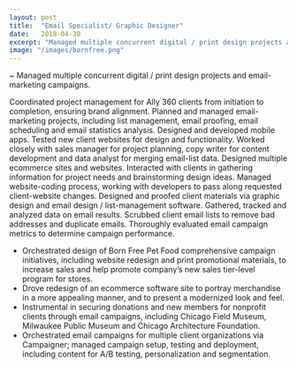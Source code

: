 ```yaml
---
layout: post
title:  "Email Specialist/ Graphic Designer"
date:   2018-04-30
excerpt: "Managed multiple concurrent digital / print design projects and email-marketing campaigns."
image: "/images/bornfree.png"
---
```


~ Managed multiple concurrent digital / print design projects and email-marketing campaigns.

Coordinated project management for Ally 360 clients from initiation to completion, ensuring brand alignment. Planned and managed email-marketing projects, including list management, email proofing, email scheduling and email statistics analysis. Designed and developed mobile apps. Tested new client websites for design and functionality. Worked closely with sales manager for project planning, copy writer for content development and data analyst for merging email-list data. Designed multiple ecommerce sites and websites. Interacted with clients in gathering information for project needs and brainstorming design ideas. Managed website-coding process, working with developers to pass along requested client-website changes. Designed and proofed client materials via graphic design and email design / list-management software. Gathered, tracked and analyzed data on email results. Scrubbed client email lists to remove bad addresses and duplicate emails. Thoroughly evaluated email campaign metrics to determine campaign performance.

* Orchestrated design of Born Free Pet Food comprehensive campaign initiatives, including website redesign and print promotional materials, to increase sales and help promote company’s new sales tier-level program for stores.
* Drove redesign of an ecommerce software site to portray merchandise in a more appealing manner, and to present a modernized look and feel.
* Instrumental in securing donations and new members for nonprofit clients through email campaigns, including Chicago Field Museum, Milwaukee Public Museum and Chicago Architecture Foundation.
* Orchestrated email campaigns for multiple client organizations via Campaigner; managed campaign setup, testing and deployment, including content for A/B testing, personalization and segmentation.
